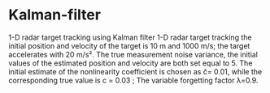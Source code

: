 # Kalman-filter
1-D radar target tracking using Kalman filter
1-D radar target tracking
the initial position and velocity of the target is 10 m and 1000 m/s; 
the target accelerates with 20 m/s². 
The true measurement noise variance,
 the initial values of the estimated position and velocity are both set equal to 5. 
 The initial estimate of the nonlinearity coefficient is chosen as ĉ= 0.01, while the corresponding true value is c = 0.03 ;
The variable forgetting factor λ=0.9.

